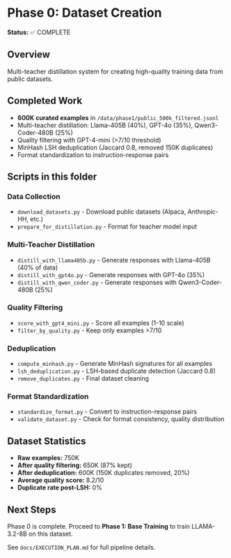 # Phase 0: Dataset Creation

**Status:** ✅ COMPLETE

## Overview
Multi-teacher distillation system for creating high-quality training data from public datasets.

## Completed Work
- **600K curated examples** in `/data/phase1/public_500k_filtered.jsonl`
- Multi-teacher distillation: Llama-405B (40%), GPT-4o (35%), Qwen3-Coder-480B (25%)
- Quality filtering with GPT-4-mini (>7/10 threshold)
- MinHash LSH deduplication (Jaccard 0.8, removed 150K duplicates)
- Format standardization to instruction-response pairs

## Scripts in this folder

### Data Collection
- `download_datasets.py` - Download public datasets (Alpaca, Anthropic-HH, etc.)
- `prepare_for_distillation.py` - Format for teacher model input

### Multi-Teacher Distillation
- `distill_with_llama405b.py` - Generate responses with Llama-405B (40% of data)
- `distill_with_gpt4o.py` - Generate responses with GPT-4o (35%)
- `distill_with_qwen_coder.py` - Generate responses with Qwen3-Coder-480B (25%)

### Quality Filtering
- `score_with_gpt4_mini.py` - Score all examples (1-10 scale)
- `filter_by_quality.py` - Keep only examples >7/10

### Deduplication
- `compute_minhash.py` - Generate MinHash signatures for all examples
- `lsh_deduplication.py` - LSH-based duplicate detection (Jaccard 0.8)
- `remove_duplicates.py` - Final dataset cleaning

### Format Standardization
- `standardize_format.py` - Convert to instruction-response pairs
- `validate_dataset.py` - Check for format consistency, quality distribution

## Dataset Statistics
- **Raw examples:** 750K
- **After quality filtering:** 650K (87% kept)
- **After deduplication:** 600K (150K duplicates removed, 20%)
- **Average quality score:** 8.2/10
- **Duplicate rate post-LSH:** 0%

## Next Steps
Phase 0 is complete. Proceed to **Phase 1: Base Training** to train LLAMA-3.2-8B on this dataset.

See `docs/EXECUTION_PLAN.md` for full pipeline details.
